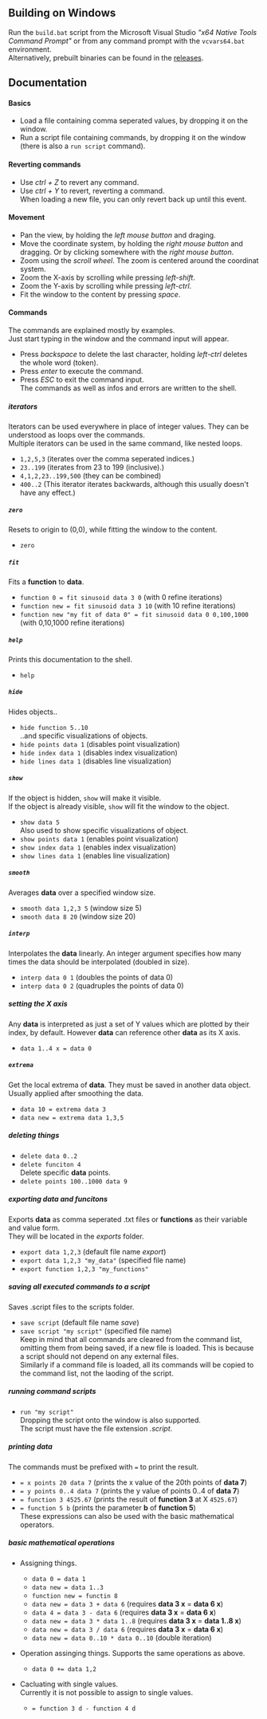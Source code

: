 
## Building on Windows

Run the `build.bat` script from the Microsoft Visual Studio _"x64 Native Tools Command Prompt"_ or from any command prompt with the `vcvars64.bat` environment.\
Alternatively, prebuilt binaries can be found in the [releases](https://github.com/yuzeni/Flusssensor/releases).
 
## Documentation

#### Basics
- Load a file containing comma seperated values, by dropping it on the window.
- Run a script file containing commands, by dropping it on the window (there is also a `run script` command).

#### Reverting commands
- Use *ctrl + Z* to revert any command.
- Use *ctrl + Y* to revert, reverting a command.\
When loading a new file, you can only revert back up until this event.

#### Movement
- Pan the view, by holding the *left mouse button* and draging.
- Move the coordinate system, by holding the *right mouse button* and dragging. Or by clicking somewhere with the *right mouse button*.
- Zoom using the *scroll wheel*. The zoom is centered around the coordinat system.
- Zoom the X-axis by scrolling while pressing *left-shift*.
- Zoom the Y-axis by scrolling while pressing *left-ctrl*.
- Fit the window to the content by pressing *space*.

#### Commands
The commands are explained mostly by examples.\
Just start typing in the window and the command input will appear.
- Press *backspace* to delete the last character, holding *left-ctrl* deletes the whole word (token).
- Press *enter* to execute the command.
- Press *ESC* to exit the command input.\
The commands as well as infos and errors are written to the shell.

##### iterators
Iterators can be used everywhere in place of integer values. They can be understood as loops over the commands.\
Multiple iterators can be used in the same command, like nested loops.
- `1,2,5,3` (iterates over the comma seperated indices.)
- `23..199` (iterates from 23 to 199 (inclusive).)
- `4,1,2,23..199,500` (they can be combined)
- `400..2` (This iterator iterates backwards, although this usually doesn't have any effect.)

##### `zero`
Resets to origin to (0,0), while fitting the window to the content.
- `zero`

##### `fit`
Fits a **function** to **data**.
- `function 0 = fit sinusoid data 3 0` (with 0 refine iterations)
- `function new = fit sinusoid data 3 10` (with 10 refine iterations)
- `function new "my fit of data 0" = fit sinusoid data 0 0,100,1000` (with 0,10,1000 refine iterations)

##### `help`
Prints this documentation to the shell.
- `help`

##### `hide`
Hides objects..
- `hide function 5..10`\
..and specific visualizations of objects.
- `hide points data 1` (disables point visualization)
- `hide index data 1` (disables index visualization)
- `hide lines data 1` (disables line visualization)

##### `show`
If the object is hidden, `show` will make it visible.\
If the object is already visible, `show` will fit the window to the object.
- `show data 5`\
Also used to show specific visualizations of object.
- `show points data 1` (enables point visualization)
- `show index data 1` (enables index visualization)
- `show lines data 1` (enables line visualization)

##### `smooth`
Averages **data** over a specified window size.
- `smooth data 1,2,3 5` (window size 5)
- `smooth data 8 20` (window size 20)

##### `interp`
Interpolates the **data** linearly. An integer argument specifies how many times the data should be interpolated (doubled in size).
- `interp data 0 1` (doubles the points of data 0)
- `interp data 0 2` (quadruples the points of data 0)

##### setting the X axis
Any **data** is interpreted as just a set of Y values which are plotted by their index, by default.
However **data** can reference other **data** as its X axis.
- `data 1..4 x = data 0`

##### `extrema`
Get the local extrema of **data**. They must be saved in another data object. Usually applied after smoothing the data.
- `data 10 = extrema data 3`
- `data new = extrema data 1,3,5`

##### deleting things
- `delete data 0..2`
- `delete funciton 4`\
Delete specific **data** points.
- `delete points 100..1000 data 9`

##### exporting data and funcitons
Exports **data** as comma seperated .txt files or **functions** as their variable and value form.\
They will be located in the *exports* folder.
- `export data 1,2,3` (default file name *export*)
- `export data 1,2,3 "my_data"` (specified file name)
- `export function 1,2,3 "my_functions"`

##### saving all executed commands to a script
Saves .script files to the scripts folder.
- `save script` (default file name *save*)
- `save script "my script"` (specified file name)\
Keep in mind that all commands are cleared from the command list, omitting them from being saved, if a new file is loaded.
This is because a script should not depend on any external files.\
Similarly if a command file is loaded, all its commands will be copied to the command list, not the laoding of the script.

##### running command scripts
- `run "my script"`\
Dropping the script onto the window is also supported.\
The script must have the file extension *.script*.

##### printing data
The commands must be prefixed with `=` to print the result.
- `= x points 20 data 7` (prints the x value of the 20th points of **data 7**)
- `= y points 0..4 data 7` (prints the y value of points 0..4 of **data 7**)
- `= function 3 4525.67` (prints the result of **function 3** at X `4525.67`)
- `= function 5 b` (prints the parameter **b** of **function 5**)\
These expressions can also be used with the basic mathematical operators.

##### basic mathematical operations
- Assigning things.
  - `data 0 = data 1`
  - `data new = data 1..3`
  - `function new = functin 8`
  - `data new = data 3 + data 6` (requires **data 3 x** = **data 6 x**)
  - `data 4 = data 3 - data 6` (requires **data 3 x** = **data 6 x**)
  - `data new = data 3 * data 1..8` (requires **data 3 x** = **data 1..8 x**)
  - `data new = data 3 / data 6` (requires **data 3 x** = **data 6 x**)
  - `data new = data 0..10 * data 0..10` (double iteration)

- Operation assinging things. Supports the same operations as above.
  - `data 0 += data 1,2`

- Cacluating with single values.\
  Currently it is not possible to assign to single values.
  - `= function 3 d - function 4 d`

